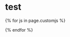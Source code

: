 # test


{% for js in page.customjs %}
<script async type="text/javascript" src="{{ js }}"></script>
{% endfor %}

